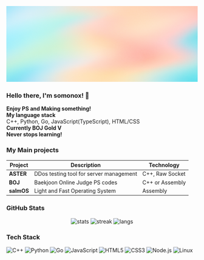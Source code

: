 <p align="center">
  <img src="header.png"  width="1920" height="200"/>
</p>

### Hello there, I'm somonox! 👋

**Enjoy PS and Making something!** <br>
**My language stack** <br>
C++, Python, Go, JavaScript(TypeScript), HTML/CSS <br>
**Currently BOJ Gold V** <br>
**Never stops learning!** <br>

### My Main projects

| Project                    | Description                                  | Technology                         |
| -------------------------- | -------------------------------------------- | ------------------------------ |
| **ASTER**                  | DDos testing tool for server management                | C++, Raw Socket                |
| **BOJ**                    | Baekjoon Online Judge PS codes            | C++ or Assembly                            |
| **salmOS**                 | Light and Fast Operating System              | Assembly                     |

### GitHub Stats

<p align="center">
  <img src="https://github-readme-stats.vercel.app/api?username=somonox&show_icons=true&theme=transparent" alt="stats"/>
  <img src="https://github-readme-streak-stats.herokuapp.com/?user=somonox&theme=transparent" alt="streak"/>
  <img src="https://github-readme-stats.vercel.app/api/top-langs/?username=somonox&layout=compact&hide=html,css&theme=transparent" alt="langs"/>
</p>

### Tech Stack

![C++](https://img.shields.io/badge/C++-00599C?style=for-the-badge\&logo=c%2b%2b\&logoColor=white)
![Python](https://img.shields.io/badge/Python-3776AB?style=for-the-badge\&logo=python\&logoColor=white)
![Go](https://img.shields.io/badge/Go-00ADD8?style=for-the-badge\&logo=go\&logoColor=white)
![JavaScript](https://img.shields.io/badge/JavaScript-F7DF1E?style=for-the-badge\&logo=javascript\&logoColor=black)
![HTML5](https://img.shields.io/badge/HTML-E34F26?style=for-the-badge\&logo=html5\&logoColor=white)
![CSS3](https://img.shields.io/badge/CSS-1572B6?style=for-the-badge\&logo=css3\&logoColor=white)
![Node.js](https://img.shields.io/badge/Node.js-339933?style=for-the-badge\&logo=node.js\&logoColor=white)
![Linux](https://img.shields.io/badge/Linux-FCC624?style=for-the-badge\&logo=linux\&logoColor=black)

